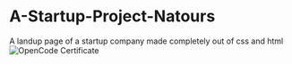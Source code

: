 # A-Startup-Project-Natours
A landup page of a startup company made completely out of css and html
<img src="https://lh5.googleusercontent.com/Pm1D52ciFsEIfISnU5UlGSb94DVMq6EaqrKimFBALtiB6T2twdYbF97ORP5gfEKrWzhYku8eRB-qdE7NbbS-=w1366-h662-rw" alt="OpenCode Certificate"/>
